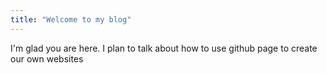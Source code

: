```yaml
---
title: "Welcome to my blog"
---
```


I'm glad you are here. I plan to talk about how to use github page to create our own websites
